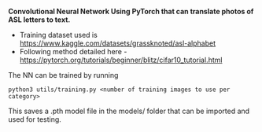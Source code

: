 **Convolutional Neural Network Using PyTorch that can translate photos of ASL letters to text.**
- Training dataset used is https://www.kaggle.com/datasets/grassknoted/asl-alphabet
- Following method detailed here - https://pytorch.org/tutorials/beginner/blitz/cifar10_tutorial.html

The NN can be trained by running
```
python3 utils/training.py <number of training images to use per category>
```
This saves a .pth model file in the models/ folder that can be imported and used for testing.
